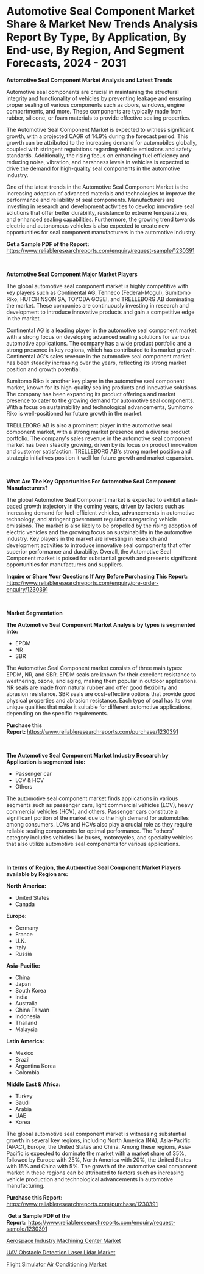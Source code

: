 <p><h1>Automotive Seal Component Market Share & Market New Trends Analysis Report By Type, By Application, By End-use, By Region, And Segment Forecasts, 2024 - 2031</h1></p><p><strong>Automotive Seal Component Market Analysis and Latest Trends</strong></p>
<p><p>Automotive seal components are crucial in maintaining the structural integrity and functionality of vehicles by preventing leakage and ensuring proper sealing of various components such as doors, windows, engine compartments, and more. These components are typically made from rubber, silicone, or foam materials to provide effective sealing properties.</p><p>The Automotive Seal Component Market is expected to witness significant growth, with a projected CAGR of 14.9% during the forecast period. This growth can be attributed to the increasing demand for automobiles globally, coupled with stringent regulations regarding vehicle emissions and safety standards. Additionally, the rising focus on enhancing fuel efficiency and reducing noise, vibration, and harshness levels in vehicles is expected to drive the demand for high-quality seal components in the automotive industry.</p><p>One of the latest trends in the Automotive Seal Component Market is the increasing adoption of advanced materials and technologies to improve the performance and reliability of seal components. Manufacturers are investing in research and development activities to develop innovative seal solutions that offer better durability, resistance to extreme temperatures, and enhanced sealing capabilities. Furthermore, the growing trend towards electric and autonomous vehicles is also expected to create new opportunities for seal component manufacturers in the automotive industry.</p></p>
<p><strong>Get a Sample PDF of the Report:&nbsp;</strong> <a href="https://www.reliableresearchreports.com/enquiry/request-sample/1230391">https://www.reliableresearchreports.com/enquiry/request-sample/1230391</a></p>
<p>&nbsp;</p>
<p><strong>Automotive Seal Component Major Market Players</strong></p>
<p><p>The global automotive seal component market is highly competitive with key players such as Continental AG, Tenneco (Federal-Mogul), Sumitomo Riko, HUTCHINSON SA, TOYODA GOSEI, and TRELLEBORG AB dominating the market. These companies are continuously investing in research and development to introduce innovative products and gain a competitive edge in the market.</p><p>Continental AG is a leading player in the automotive seal component market with a strong focus on developing advanced sealing solutions for various automotive applications. The company has a wide product portfolio and a strong presence in key regions, which has contributed to its market growth. Continental AG's sales revenue in the automotive seal component market has been steadily increasing over the years, reflecting its strong market position and growth potential.</p><p>Sumitomo Riko is another key player in the automotive seal component market, known for its high-quality sealing products and innovative solutions. The company has been expanding its product offerings and market presence to cater to the growing demand for automotive seal components. With a focus on sustainability and technological advancements, Sumitomo Riko is well-positioned for future growth in the market.</p><p>TRELLEBORG AB is also a prominent player in the automotive seal component market, with a strong market presence and a diverse product portfolio. The company's sales revenue in the automotive seal component market has been steadily growing, driven by its focus on product innovation and customer satisfaction. TRELLEBORG AB's strong market position and strategic initiatives position it well for future growth and market expansion.</p></p>
<p>&nbsp;</p>
<p><strong>What Are The Key Opportunities For Automotive Seal Component Manufacturers?</strong></p>
<p><p>The global Automotive Seal Component market is expected to exhibit a fast-paced growth trajectory in the coming years, driven by factors such as increasing demand for fuel-efficient vehicles, advancements in automotive technology, and stringent government regulations regarding vehicle emissions. The market is also likely to be propelled by the rising adoption of electric vehicles and the growing focus on sustainability in the automotive industry. Key players in the market are investing in research and development activities to introduce innovative seal components that offer superior performance and durability. Overall, the Automotive Seal Component market is poised for substantial growth and presents significant opportunities for manufacturers and suppliers.</p></p>
<p><strong>Inquire or Share Your Questions If Any Before Purchasing This Report:</strong> <a href="https://www.reliableresearchreports.com/enquiry/pre-order-enquiry/1230391">https://www.reliableresearchreports.com/enquiry/pre-order-enquiry/1230391</a></p>
<p>&nbsp;</p>
<p><strong>Market Segmentation</strong></p>
<p><strong>The Automotive Seal Component Market Analysis by types is segmented into:</strong></p>
<p><ul><li>EPDM</li><li>NR</li><li>SBR</li></ul></p>
<p><p>The Automotive Seal Component market consists of three main types: EPDM, NR, and SBR. EPDM seals are known for their excellent resistance to weathering, ozone, and aging, making them popular in outdoor applications. NR seals are made from natural rubber and offer good flexibility and abrasion resistance. SBR seals are cost-effective options that provide good physical properties and abrasion resistance. Each type of seal has its own unique qualities that make it suitable for different automotive applications, depending on the specific requirements.</p></p>
<p><strong>Purchase this Report:&nbsp;</strong><a href="https://www.reliableresearchreports.com/purchase/1230391">https://www.reliableresearchreports.com/purchase/1230391</a></p>
<p>&nbsp;</p>
<p><strong>The Automotive Seal Component Market Industry Research by Application is segmented into:</strong></p>
<p><ul><li>Passenger car</li><li>LCV & HCV</li><li>Others</li></ul></p>
<p><p>The automotive seal component market finds applications in various segments such as passenger cars, light commercial vehicles (LCV), heavy commercial vehicles (HCV), and others. Passenger cars constitute a significant portion of the market due to the high demand for automobiles among consumers. LCVs and HCVs also play a crucial role as they require reliable sealing components for optimal performance. The "others" category includes vehicles like buses, motorcycles, and specialty vehicles that also utilize automotive seal components for various applications.</p></p>
<p>&nbsp;</p>
<p><strong>In terms of Region, the Automotive Seal Component Market Players available by Region are:</strong></p>
<p>
    <p> <strong> North America: </strong>
        <ul>
            <li>United States</li>
            <li>Canada</li>
        </ul>
        </p> 
    <p> <strong> Europe: </strong>
        <ul>
            <li>Germany</li>
            <li>France</li>
            <li>U.K.</li>
            <li>Italy</li>
            <li>Russia</li>
        </ul>
        </p> 
    <p> <strong> Asia-Pacific: </strong>
        <ul>
            <li>China</li>
            <li>Japan</li>
            <li>South Korea</li>
            <li>India</li>
            <li>Australia</li>
            <li>China Taiwan</li>
            <li>Indonesia</li>
            <li>Thailand</li>
            <li>Malaysia</li>
        </ul>
        </p> 
    <p> <strong> Latin America: </strong>
        <ul>
            <li>Mexico</li>
            <li>Brazil</li>
            <li>Argentina Korea</li>
            <li>Colombia</li>
        </ul>
        </p> 
    <p> <strong> Middle East & Africa: </strong>
        <ul>
            <li>Turkey</li>
            <li>Saudi</li>
            <li>Arabia</li>
            <li>UAE</li>
            <li>Korea</li>
        </ul>
    </p>
    </p>
<p><p>The global automotive seal component market is witnessing substantial growth in several key regions, including North America (NA), Asia-Pacific (APAC), Europe, the United States and China. Among these regions, Asia-Pacific is expected to dominate the market with a market share of 35%, followed by Europe with 25%, North America with 20%, the United States with 15% and China with 5%. The growth of the automotive seal component market in these regions can be attributed to factors such as increasing vehicle production and technological advancements in automotive manufacturing.</p></p>
<p><strong>Purchase this Report: </strong><a href="https://www.reliableresearchreports.com/purchase/1230391">https://www.reliableresearchreports.com/purchase/1230391</a></p>
<p>&nbsp;<strong>Get a Sample PDF of the Report:&nbsp;&nbsp;</strong><a href="https://www.reliableresearchreports.com/enquiry/request-sample/1230391">https://www.reliableresearchreports.com/enquiry/request-sample/1230391</a></p>
<p><strong></strong></p>
<p><p><a href="https://view.publitas.com/reportprime-1/aerospace-industry-machining-center-market-size-and-growth-market-segmentation-regional-and-country-breakdowns-and-market-trends-for-period-from-2023-2030/">Aerospace Industry Machining Center Market</a></p><p><a href="https://view.publitas.com/reportprime-1/uav-obstacle-detection-laser-lidar-market-size-2023-2030-global-industrial-analysis-key-geographical-regions-market-share-top-key-players-product-types-and-forecast-research-report/">UAV Obstacle Detection Laser Lidar Market</a></p><p><a href="https://view.publitas.com/reportprime-1/flight-simulator-air-conditioning-market-provides-a-comprehensive-analysis-including-a-macro-overview-of-the-market-as-well-as-micro-details-such-as-market-size-and-competitive-landscape/">Flight Simulator Air Conditioning Market</a></p></p>